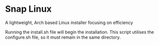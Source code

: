 # Snap Linux
A lightweight, Arch based Linux installer focusing on efficiency

Running the install.sh file will begin the installation. This script utilises the configure.sh file, so it must remain in the same directory.

